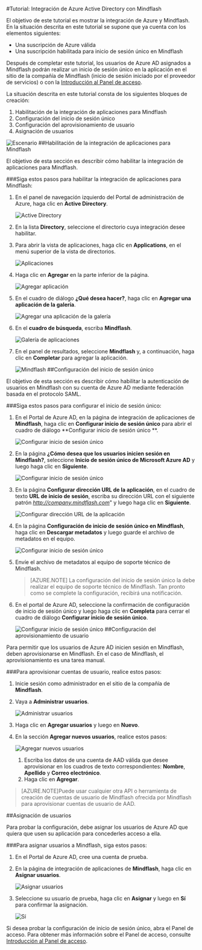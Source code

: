 <properties 
    pageTitle="Tutorial: Integración de Azure Active Directory con Mindflash | Microsoft Azure" 
    description="Aprenda a usar Mindflash con Azure Active Directory para habilitar el inicio de sesión único, el aprovisionamiento automatizado, etc." 
    services="active-directory" 
    authors="jeevansd"  
    documentationCenter="na" 
    manager="stevenpo"/>
<tags 
    ms.service="active-directory" 
    ms.devlang="na" 
    ms.topic="article" 
    ms.tgt_pltfrm="na" 
    ms.workload="identity" 
    ms.date="01/26/2016" 
    ms.author="jeedes" />

#Tutorial: Integración de Azure Active Directory con Mindflash
  
El objetivo de este tutorial es mostrar la integración de Azure y Mindflash. En la situación descrita en este tutorial se supone que ya cuenta con los elementos siguientes:

-   Una suscripción de Azure válida
-   Una suscripción habilitada para inicio de sesión único en Mindflash
  
Después de completar este tutorial, los usuarios de Azure AD asignados a Mindflash podrán realizar un inicio de sesión único en la aplicación en el sitio de la compañía de Mindflash (inicio de sesión iniciado por el proveedor de servicios) o con la [Introducción al Panel de acceso](active-directory-saas-access-panel-introduction.md).
  
La situación descrita en este tutorial consta de los siguientes bloques de creación:

1.  Habilitación de la integración de aplicaciones para Mindflash
2.  Configuración del inicio de sesión único
3.  Configuración del aprovisionamiento de usuario
4.  Asignación de usuarios

![Escenario](./media/active-directory-saas-mindflash-tutorial/IC787132.png "Escenario")
##Habilitación de la integración de aplicaciones para Mindflash
  
El objetivo de esta sección es describir cómo habilitar la integración de aplicaciones para Mindflash.

###Siga estos pasos para habilitar la integración de aplicaciones para Mindflash:

1.  En el panel de navegación izquierdo del Portal de administración de Azure, haga clic en **Active Directory**.

    ![Active Directory](./media/active-directory-saas-mindflash-tutorial/IC700993.png "Active Directory")

2.  En la lista **Directory**, seleccione el directorio cuya integración desee habilitar.

3.  Para abrir la vista de aplicaciones, haga clic en **Applications**, en el menú superior de la vista de directorios.

    ![Aplicaciones](./media/active-directory-saas-mindflash-tutorial/IC700994.png "Aplicaciones")

4.  Haga clic en **Agregar** en la parte inferior de la página.

    ![Agregar aplicación](./media/active-directory-saas-mindflash-tutorial/IC749321.png "Agregar aplicación")

5.  En el cuadro de diálogo **¿Qué desea hacer?**, haga clic en **Agregar una aplicación de la galería**.

    ![Agregar una aplicación de la galería](./media/active-directory-saas-mindflash-tutorial/IC749322.png "Agregar una aplicación de la galería")

6.  En el **cuadro de búsqueda**, escriba **Mindflash**.

    ![Galería de aplicaciones](./media/active-directory-saas-mindflash-tutorial/IC787133.png "Galería de aplicaciones")

7.  En el panel de resultados, seleccione **Mindflash** y, a continuación, haga clic en **Completar** para agregar la aplicación.

    ![Mindflash](./media/active-directory-saas-mindflash-tutorial/IC787134.png "Mindflash")
##Configuración del inicio de sesión único
  
El objetivo de esta sección es describir cómo habilitar la autenticación de usuarios en Mindflash con su cuenta de Azure AD mediante federación basada en el protocolo SAML.

###Siga estos pasos para configurar el inicio de sesión único:

1.  En el Portal de Azure AD, en la página de integración de aplicaciones de **Mindflash**, haga clic en **Configurar inicio de sesión único** para abrir el cuadro de diálogo **Configurar inicio de sesión único **.

    ![Configurar inicio de sesión único](./media/active-directory-saas-mindflash-tutorial/IC787135.png "Configurar inicio de sesión único")

2.  En la página **¿Cómo desea que los usuarios inicien sesión en Mindflash?**, seleccione **Inicio de sesión único de Microsoft Azure AD** y luego haga clic en **Siguiente**.

    ![Configurar inicio de sesión único](./media/active-directory-saas-mindflash-tutorial/IC787136.png "Configurar inicio de sesión único")

3.  En la página **Configurar dirección URL de la aplicación**, en el cuadro de texto **URL de inicio de sesión**, escriba su dirección URL con el siguiente patrón *http://company.mindflash.com*" y luego haga clic en **Siguiente**.

    ![Configurar dirección URL de la aplicación](./media/active-directory-saas-mindflash-tutorial/IC787137.png "Configurar dirección URL de la aplicación")

4.  En la página **Configuración de inicio de sesión único en Mindflash**, haga clic en **Descargar metadatos** y luego guarde el archivo de metadatos en el equipo.

    ![Configurar inicio de sesión único](./media/active-directory-saas-mindflash-tutorial/IC787138.png "Configurar inicio de sesión único")

5.  Envíe el archivo de metadatos al equipo de soporte técnico de Mindflash.

    >[AZURE.NOTE] La configuración del inicio de sesión único la debe realizar el equipo de soporte técnico de Mindflash. Tan pronto como se complete la configuración, recibirá una notificación.

6.  En el portal de Azure AD, seleccione la confirmación de configuración de inicio de sesión único y luego haga clic en **Completa** para cerrar el cuadro de diálogo **Configurar inicio de sesión único**.

    ![Configurar inicio de sesión único](./media/active-directory-saas-mindflash-tutorial/IC787139.png "Configurar inicio de sesión único")
##Configuración del aprovisionamiento de usuario
  
Para permitir que los usuarios de Azure AD inicien sesión en Mindflash, deben aprovisionarse en Mindflash. En el caso de Mindflash, el aprovisionamiento es una tarea manual.

###Para aprovisionar cuentas de usuario, realice estos pasos:

1.  Inicie sesión como administrador en el sitio de la compañía de **Mindflash**.

2.  Vaya a **Administrar usuarios**.

    ![Administrar usuarios](./media/active-directory-saas-mindflash-tutorial/IC787140.png "Administrar usuarios")

3.  Haga clic en **Agregar usuarios** y luego en **Nuevo**.

4.  En la sección **Agregar nuevos usuarios**, realice estos pasos:

    ![Agregar nuevos usuarios](./media/active-directory-saas-mindflash-tutorial/IC787141.png "Agregar nuevos usuarios")

    1.  Escriba los datos de una cuenta de AAD válida que desee aprovisionar en los cuadros de texto correspondientes: **Nombre**, **Apellido** y **Correo electrónico**.
    2.  Haga clic en **Agregar**.

>[AZURE.NOTE]Puede usar cualquier otra API o herramienta de creación de cuentas de usuario de Mindflash ofrecida por Mindflash para aprovisionar cuentas de usuario de AAD.

##Asignación de usuarios
  
Para probar la configuración, debe asignar los usuarios de Azure AD que quiera que usen su aplicación para concederles acceso a ella.

###Para asignar usuarios a Mindflash, siga estos pasos:

1.  En el Portal de Azure AD, cree una cuenta de prueba.

2.  En la página de integración de aplicaciones de **Mindflash**, haga clic en **Asignar usuarios**.

    ![Asignar usuarios](./media/active-directory-saas-mindflash-tutorial/IC787142.png "Asignar usuarios")

3.  Seleccione su usuario de prueba, haga clic en **Asignar** y luego en **Sí** para confirmar la asignación.

    ![Sí](./media/active-directory-saas-mindflash-tutorial/IC767830.png "Sí")
  
Si desea probar la configuración de inicio de sesión único, abra el Panel de acceso. Para obtener más información sobre el Panel de acceso, consulte [Introducción al Panel de acceso](active-directory-saas-access-panel-introduction.md).

<!---HONumber=AcomDC_0128_2016-->